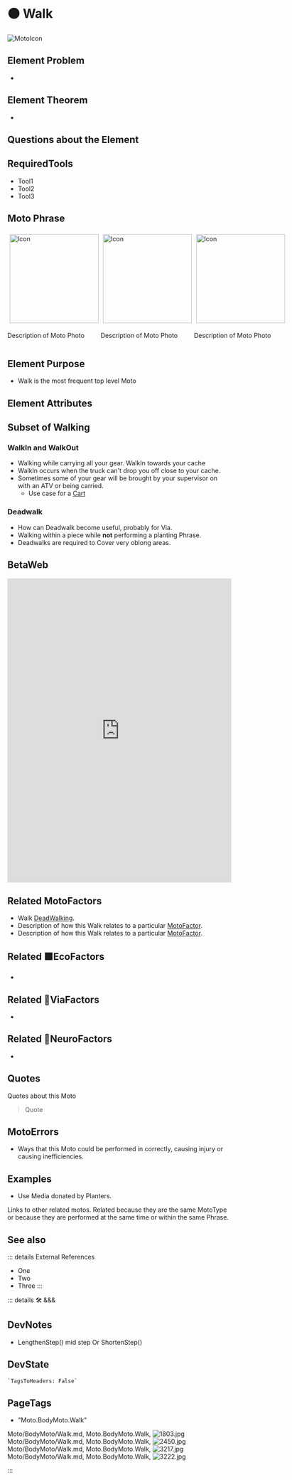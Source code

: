 # 🟠 <moto>Walk</moto>

![MotoIcon](/Moto/Moto_Icon.png)

## Element Problem

-

## Element Theorem

-

## Questions about the Element

## RequiredTools

- Tool1
- Tool2
- Tool3

## <moto>Moto Phrase</moto>

<div style="display: flex">
    <div>
        <img style="margin: 5px" height="200" width="200" alt="Icon" src="/Moto/Moto_Icon.png"/>
        <p>Description of Moto Photo</p>
    </div>
    <div>
        <img style="margin: 5px" height="200" width="200" alt="Icon" src="/Moto/Moto_Icon.png"/>
        <p>Description of Moto Photo</p>
    </div>
    <div>
        <img style="margin: 5px" height="200" width="200" alt="Icon" src="/Moto/Moto_Icon.png"/>
        <p>Description of Moto Photo</p>
    </div>

</div>

## Element Purpose

- Walk is the most frequent top level Moto

## Element Attributes

## Subset of Walking

### WalkIn and WalkOut

- Walking while carrying all your gear. WalkIn towards your cache
- WalkIn occurs when the truck can't drop you off close to your cache.
- Sometimes some of your gear will be brought by your supervisor on with an ATV or being carried.
    - Use case for a [Cart](/dev/Tools#cart)

### Deadwalk

- How can Deadwalk become useful, probably for Via.
- Walking within a piece while **not** performing a planting Phrase.
- Deadwalks are required to Cover very oblong areas.

## BetaWeb

<iframe
    width="100%"
    height="684"
    frameborder="0"
    src="https://observablehq.com/embed/@d3/force-directed-graph/2?cells=chart"
></iframe>

## Related <moto>MotoFactors</moto>

- Walk  [<moto>DeadWalking</moto>](/reference/Moto/MotoError#dead-walk).
- Description of how this Walk relates to a particular [<moto>MotoFactor</moto>](/reference/Moto/MotoOverview).
- Description of how this Walk relates to a particular [<moto>MotoFactor</moto>](/reference/Moto/MotoOverview).

## Related 🟩<eco>EcoFactors</eco>

-

## Related 🔻<via>ViaFactors</via>

-

## Related 💜<neuro>NeuroFactors</neuro>

-  

## Quotes

Quotes about this Moto

> Quote

## MotoErrors

- Ways that this Moto could be performed in correctly, causing injury or causing inefficiencies.

## Examples

- Use Media donated by Planters.

Links to other related motos. Related because they are the same MotoType or because they are performed at the same time or within the same Phrase.

## See also

::: details External References

- One
- Two
- Three
:::

::: details 🛠 <dev>&&&</dev>

## DevNotes

- LengthenStep() mid step Or ShortenStep()

## DevState

```py
`TagsToHeaders: False`
```

<h2>PageTags</h2>

- "Moto.BodyMoto.Walk"

Moto/BodyMoto/Walk.md, <dev>Moto.BodyMoto.Walk</dev>, ![1803.jpg](/PaperPhoto/1803.jpg)
Moto/BodyMoto/Walk.md, <dev>Moto.BodyMoto.Walk</dev>, ![2450.jpg](/PaperPhoto/2450.jpg)
Moto/BodyMoto/Walk.md, <dev>Moto.BodyMoto.Walk</dev>, ![3217.jpg](/PaperPhoto/3217.jpg)
Moto/BodyMoto/Walk.md, <dev>Moto.BodyMoto.Walk</dev>, ![3222.jpg](/PaperPhoto/3222.jpg)

:::
